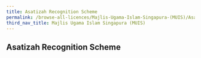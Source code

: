 ```yaml
---
title: Asatizah Recognition Scheme
permalink: /browse-all-licences/Majlis-Ugama-Islam-Singapura-(MUIS)/Asatizah-Recognition-Scheme
third_nav_title: Majlis Ugama Islam Singapura (MUIS)
---
```

## Asatizah Recognition Scheme

